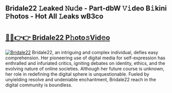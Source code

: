 ## Bridale22 𝙻eaked 𝙽u𝚍e - Part-dbW 𝚅𝚒deo B𝚒kini 𝙿hotos - Hot All 𝙻eaks wB3co

# <h2><a href="http://ld0dqd.urlbe.top/?page=Bridale22">🔗🔗👉👉 Bridale22 P𝚑oto𝚜Vid𝚎o</a></h2>

[![Bridale22](https://i.imgur.com/eBuTRDB.gif)](http://ld0dqd.urlbe.top/?page=Bridale22)
Bridale22, an intriguing and complex individual, defies easy comprehension. Her pioneering use of digital media for self-expression has enthralled and infuriated critics, igniting debates on identity, ethics, and the evolving nature of online societies. Although her future course is unknown, her role in redefining the digital sphere is unquestionable. Fueled by unyielding resolve and undeniable enchantment, Bridale22 reach in the digital community is boundless.
